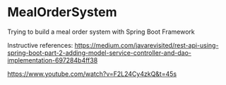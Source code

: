 # MealOrderSystem

Trying to build a meal order system with Spring Boot Framework


Instructive references:
https://medium.com/javarevisited/rest-api-using-spring-boot-part-2-adding-model-service-controller-and-dao-implementation-697284b4ff38


https://www.youtube.com/watch?v=F2L24Cy4zkQ&t=45s
